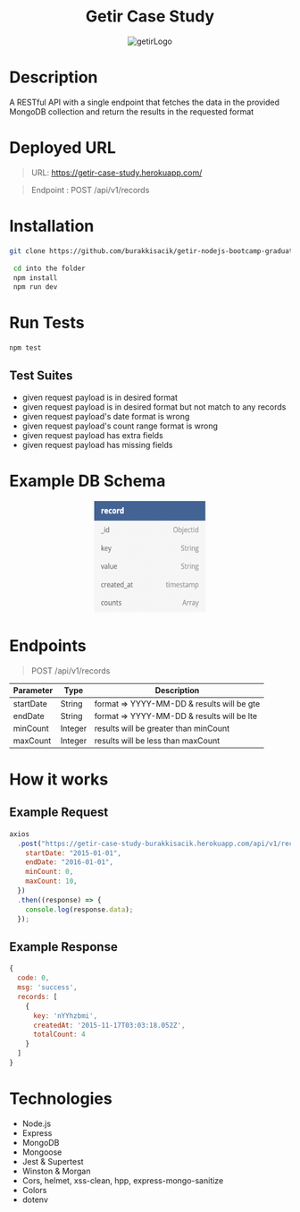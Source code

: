 <h1 align="center">
    Getir Case Study
</h1>

<p align="center">
  <img src="https://cdn.getir.com/marketing/Getir_Logo_1621812382342.png" alt="getirLogo" style="width:200px; height:200px"/>
</p>

# Description

A RESTful API with a single endpoint that fetches the data in the provided MongoDB collection and return the results in the requested format

# Deployed URL

> URL: https://getir-case-study.herokuapp.com/

> Endpoint : POST /api/v1/records

# Installation

```Bash
git clone https://github.com/burakkisacik/getir-nodejs-bootcamp-graduation-assignment-burakkisacik-Private.git
```

```Bash
 cd into the folder
 npm install
 npm run dev
```

# Run Tests

```Bash
npm test
```

## Test Suites

- given request payload is in desired format
- given request payload is in desired format but not match to any records
- given request payload's date format is wrong
- given request payload's count range format is wrong
- given request payload has extra fields
- given request payload has missing fields

# Example DB Schema

<p align="center">
  <img src="resources/dbSchema.png" alt="dbSchema" style="width:200px; height:200px"/>
</p>

# Endpoints

> POST /api/v1/records

| Parameter | Type    | Description                                |
| --------- | ------- | ------------------------------------------ |
| startDate | String  | format => YYYY-MM-DD & results will be gte |
| endDate   | String  | format => YYYY-MM-DD & results will be lte |
| minCount  | Integer | results will be greater than minCount      |
| maxCount  | Integer | results will be less than maxCount         |

# How it works

## Example Request

```JavaScript
axios
  .post("https://getir-case-study-burakkisacik.herokuapp.com/api/v1/records", {
    startDate: "2015-01-01",
    endDate: "2016-01-01",
    minCount: 0,
    maxCount: 10,
  })
  .then((response) => {
    console.log(response.data);
  });
```

## Example Response

```JavaScript
{
  code: 0,
  msg: 'success',
  records: [
    {
      key: 'nYYhzbmi',
      createdAt: '2015-11-17T03:03:18.052Z',
      totalCount: 4
    }
  ]
}
```

# Technologies

- Node.js
- Express
- MongoDB
- Mongoose
- Jest & Supertest
- Winston & Morgan
- Cors, helmet, xss-clean, hpp, express-mongo-sanitize
- Colors
- dotenv
